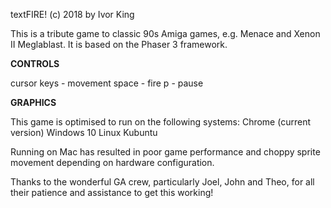 textFIRE!
(c) 2018
by Ivor King

This is a tribute game to classic 90s Amiga games, e.g. Menace and Xenon II Meglablast. It is based on the Phaser 3 framework.

**CONTROLS**

cursor keys - movement
space - fire
p - pause

**GRAPHICS**

This game is optimised to run on the following systems:
Chrome (current version)
Windows 10
Linux Kubuntu

Running on Mac has resulted in poor game performance and choppy sprite movement depending on hardware configuration.

Thanks to the wonderful GA crew, particularly Joel, John and Theo, for all their patience and assistance to get this working!
